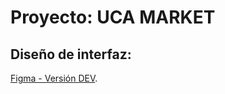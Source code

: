 # Proyecto: **UCA MARKET**

## Diseño de interfaz:
[Figma - Versión DEV](https://www.figma.com/design/NRUWAxMjGxCfl9hr70ljUV/UCA-MARKET?m=dev&node-id=0-1&t=puuoFRZ3CBZFBEOS-1).

